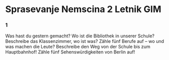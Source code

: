 # Sprasevanje Nemscina 2 Letnik GIM

### 1
Was hast du gestern gemacht?
Wo ist die Bibliothek in unserer Schule?
Beschreibe das Klassenzimmer, wo ist was?
Zähle fünf Berufe auf – wo und was machen die Leute?
Beschreibe den Weg von der Schule bis zum Hauptbahnhof!
Zähle fünf Sehenswürdigkeiten von Berlin auf!